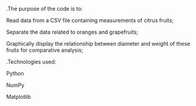 .The purpose of the code is to:

Read data from a CSV file containing measurements of citrus fruits;

Separate the data related to oranges and grapefruits;

Graphically display the relationship between diameter and weight of these fruits for comparative analysis;

.Technologies used:

Python

NumPy

Matplotlib





